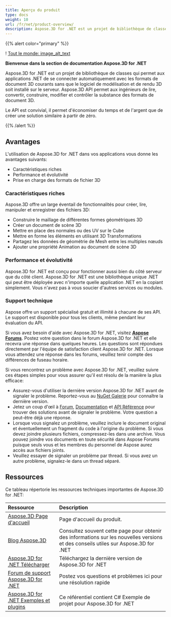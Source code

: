 ```yaml
---
title: Aperçu du produit
type: docs
weight: 10
url: /fr/net/product-overview/
description: Aspose.3D for .NET est un projet de bibliothèque de classes qui permet aux applications .NET de se connecter automatiquement avec les formats de document 3D courants sans que le logiciel de modélisation et de rendu 3D soit installé sur le serveur. Aspose.3D API permet aux ingénieurs de lire, convertir, construire, modifier et contrôler la substance des formats de document 3D.
---
```

{{% alert color="primary" %}} 

! [Tout le monde: image_alt_text](product-overview_1.png)

**Bienvenue dans la section de documentation Aspose.3D for .NET**

Aspose.3D for .NET est un projet de bibliothèque de classes qui permet aux applications .NET de se connecter automatiquement avec les formats de document 3D courants sans que le logiciel de modélisation et de rendu 3D soit installé sur le serveur. Aspose.3D API permet aux ingénieurs de lire, convertir, construire, modifier et contrôler la substance des formats de document 3D.

Le API est convivial, il permet d'économiser du temps et de l'argent que de créer une solution similaire à partir de zéro.

{{% /alert %}} 
##  **Avantages**
L'utilisation de Aspose.3D for .NET dans vos applications vous donne les avantages suivants:

- Caractéristiques riches
- Performance et évolutivité
- Prise en charge des formats de fichier 3D
###  **Caractéristiques riches**
Aspose.3D offre un large éventail de fonctionnalités pour créer, lire, manipuler et enregistrer des fichiers 3D:

- Construire le maillage de différentes formes géométriques 3D
- Créer un document de scène 3D
- Mettre en place des normales ou des UV sur le Cube
- Mettre en forme les éléments en utilisant 3D Transformations
- Partagez les données de géométrie de Mesh entre les multiples nœuds
- Ajouter une propriété Animation au document de scène 3D
###  **Performance et évolutivité**
Aspose.3D for .NET est conçu pour fonctionner aussi bien du côté serveur que du côté client. Aspose.3D for .NET est une bibliothèque unique .NET qui peut être déployée avec n'importe quelle application .NET en la copiant simplement. Vous n'avez pas à vous soucier d'autres services ou modules.
###  **Support technique**
Aspose offre un support spécialisé gratuit et illimité à chacune de ses API. Le support est disponible pour tous les clients, même pendant leur évaluation du API.

Si vous avez besoin d'aide avec Aspose.3D for .NET, visitez [**Aspose Forums**](https://forum.aspose.com/). Postez votre question dans le forum Aspose.3D for .NET et elle recevra une réponse dans quelques heures. Les questions sont répondues directement par l'équipe de satisfaction client Aspose.3D for .NET. Lorsque vous attendez une réponse dans les forums, veuillez tenir compte des différences de fuseau horaire.

Si vous rencontrez un problème avec Aspose.3D for .NET, veuillez suivre ces étapes simples pour vous assurer qu'il est résolu de la manière la plus efficace:

- Assurez-vous d'utiliser la dernière version Aspose.3D for .NET avant de signaler le problème. Reportez-vous au [NuGet Galerie](https://www.nuget.org/packages/Aspose.3D) pour connaître la dernière version.
- Jetez un coup d'œil à [Forum](https://forum.aspose.com/c/3d), [Documentation](/3d/fr/net/) et [API Référence](https://reference.aspose.com/3d/net) pour trouver des solutions avant de signaler le problème. Votre question a peut-être déjà une réponse.
- Lorsque vous signalez un problème, veuillez inclure le document original et éventuellement un fragment du code à l'origine du problème. Si vous devez joindre plusieurs fichiers, compressez-les dans une archive. Vous pouvez joindre vos documents en toute sécurité dans Aspose Forums puisque seuls vous et les membres du personnel de Aspose aurez accès aux fichiers joints.
- Veuillez essayer de signaler un problème par thread. Si vous avez un autre problème, signalez-le dans un thread séparé.
##  **Ressources**
Ce tableau répertorie les ressources techniques importantes de Aspose.3D for .NET:

|**Ressource**|**Description**|
| :- | :- |
|[Aspose.3D Page d'accueil](https://products.aspose.com/3d/net/)|Page d'accueil du produit.|
|[Blog Aspose.3D](https://blog.aspose.com/category/3d/)|Consultez souvent cette page pour obtenir des informations sur les nouvelles versions et des conseils utiles sur Aspose.3D for .NET|
|[Aspose.3D for .NET Télécharger](https://www.nuget.org/packages/Aspose.3d)|Téléchargez la dernière version de Aspose.3D for .NET|
|[Forum de support Aspose.3D for .NET](https://forum.aspose.com/c/3d/18)|Postez vos questions et problèmes ici pour une résolution rapide|
|[Aspose.3D for .NET Exemples et plugins](https://github.com/aspose-3d/Aspose.3D-for-.NET)|Ce référentiel contient C# Exemple de projet pour Aspose.3D for .NET|

